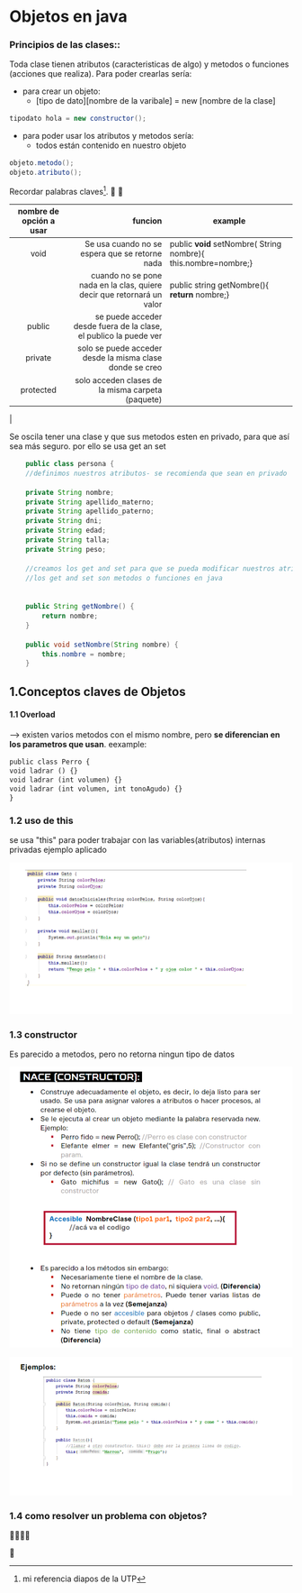 
# Objetos en java

### Principios de las clases::
Toda clase tienen atributos (caracteristicas de algo) y metodos o funciones (acciones que realiza).
Para poder crearlas sería:
- para crear un objeto:
  - [tipo de dato][nombre de la varibale] = new [nombre de la clase]
    
```java
tipodato hola = new constructor();
```
- para poder usar los atributos y metodos sería:
  - todos están contenido en nuestro objeto
```java
objeto.metodo();
objeto.atributo();
```



Recordar palabras claves[^1].
:whale2:
:rabbit2:

| nombre de opción a usar| funcion  | example |
|:---:   |---: | ---|
|void      | Se usa cuando no se espera que se retorne nada |  public **void** setNombre( String nombre){   this.nombre=nombre;}
| | cuando no se pone nada en la clas, quiere decir que retornará un valor  | public string getNombre(){ **return** nombre;} |
|public| se puede acceder desde fuera de  la clase, el publico la puede ver|    |
|private| solo se puede acceder desde la misma clase donde se creo||
|protected| solo acceden clases de la misma carpeta (paquete)||
|



Se oscila tener una clase y que sus metodos esten en privado, para que así sea más seguro. por ello se usa get an set

```java
    public class persona {
    //definimos nuestros atributos- se recomienda que sean en privado

    private String nombre;
    private String apellido_materno;
    private String apellido_paterno;
    private String dni;
    private String edad;
    private String talla;
    private String peso;

    //creamos los get and set para que se pueda modificar nuestros atributos-
    //los get and set son metodos o funciones en java


    public String getNombre() {
        return nombre;
    }

    public void setNombre(String nombre) {
        this.nombre = nombre;
    }
```


## 1.Conceptos claves de Objetos
#### 1.1 Overload 
--> existen varios metodos con el mismo nombre, pero **se diferencian en los parametros que usan**. eexample:

    public class Perro { 
    void ladrar () {} 
    void ladrar (int volumen) {} 
    void ladrar (int volumen, int tonoAgudo) {} 
    } 

### 1.2 uso de this
se usa "this" para poder trabajar con las variables(atributos) internas privadas
ejemplo aplicado


![alt text](./../Imagenes/example1.PNG)

### 1.3 constructor
Es parecido a metodos, pero no retorna ningun tipo de datos




![alt text](./../Imagenes/constructor.PNG)


![alt text](./../Imagenes/constructor1.PNG)



### 1.4 como resolver un problema con objetos?

:hocho::hocho::hocho::hocho:

:mount_fuji:





[^1]: mi referencia diapos de la UTP